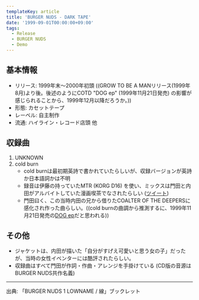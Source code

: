 ```yaml
---
templateKey: article
title: 'BURGER NUDS - DARK TAPE'
date: '1999-09-01T00:00:00+09:00'
tags:
  - Release
  - BURGER NUDS
  - Demo
---
```

## 基本情報

* リリース: 1999年末〜2000年初頭 ((GROW TO BE A MANリリース(1999年8月)より後。後述のようにCOTD "DOG ep" (1999年11月21日発売) の影響が感じられることから、1999年12月以降だろうか。))
* 形態: カセットテープ
* レーベル: 自主制作
* 流通: ハイライン・レコード店頭 他

## 収録曲

1. UNKNOWN
1. cold burn
   * cold burnは最初期英詩で書かれていたらしいが、収録バージョンが英詩か日本語詞かは不明
   * 録音は伊藤の持っていたMTR (KORG D16) を使い、ミックスは門田と内田がアルバイトしていた漫画喫茶でなされたらしい ([ツイート](https://twitter.com/Poet_type_M/status/457592997031325696))
   * 門田曰く、この当時内田の兄から借りたCOALTER OF THE DEEPERSに感化され作った曲らしい。((cold burnの曲調から推測するに、1999年11月21日発売の[DOG ep](https://www.discogs.com/Coaltar-Of-The-Deepers-Dog/release/2351687)だと思われる))

## その他

* ジャケットは、内田が描いた「自分がすげえ可愛いと思う女の子」だったが、当時の女性イベンターには酷評されたらしい。
* 収録曲はすべて門田が作詞・作曲・アレンジを手掛けている (CD版の音源はBURGER NUDS共作名義)

---

出典: 「BURGER NUDS 1 LOWNAME / 線」ブックレット
